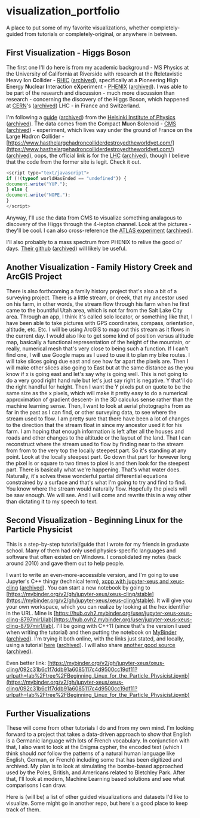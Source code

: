 # visualization_portfolio
A place to put some of my favorite visualizations, whether completely-guided from tutorials or completely-original, or anywhere in between.

## First Visualization - Higgs Boson

The first one I'll do here is from my academic background - MS Physics at the University of California at Riverside with research at the **R**eletavistic **H**eavy **I**on **C**ollider - [RHIC](https://www.bnl.gov/rhic/) ([archived](https://web.archive.org/web/20230303001906/https://www.bnl.gov/rhic/)), specifically at a **P**ioneering **H**igh **E**nergy **N**uclear **I**nteraction e**X**periment - [PHENIX](https://www.phenix.bnl.gov/) ([archived](https://web.archive.org/web/20230305034745/https://www.phenix.bnl.gov/)). I was able to be part of the research and discussion - much more discussion than research - concerning the discovery of the Higgs Boson, which happened at [CERN](https://www.home.cern/)'s ([archived](https://web.archive.org/web/20230305014745/https://www.home.cern/)) LHC - in France and Switzerland.

I'm following a [guide](https://opendata-education.github.io/en_Workshops/exercises/discussion.html) ([archived](https://web.archive.org/web/20230305034951/https://opendata-education.github.io/en_Workshops/exercises/discussion.html)) from the [Helsinki Institute of Physics](https://www.hip.fi/) ([archived](https://web.archive.org/web/20230305040722/https://www.hip.fi/)). The data comes from the **C**ompact **M**uon **S**olenoid - [CMS](https://home.cern/science/experiments/cms) ([archived](https://web.archive.org/web/20230305041155/https://home.cern/science/experiments/cms)) - experiment, which lives way under the ground of France on the **L**arge **H**adron **C**ollider - [https://www.hasthelargehadroncolliderdestroyedtheworldyet.com/](https://www.hasthelargehadroncolliderdestroyedtheworldyet.com/) ([archived](https://web.archive.org/web/20230216163611/https://hasthelargehadroncolliderdestroyedtheworldyet.com/)), oops, the official link is for the [LHC](https://www.home.cern/science/accelerators/large-hadron-collider) ([archived](https://web.archive.org/web/20230305041346/https://www.home.cern/science/accelerators/large-hadron-collider)), though I believe that the code from the former site is legit. Check it out.

```javascript
<script type="text/javascript">
if (!(typeof worldHasEnded == "undefined")) {
document.write("YUP.");
} else {
document.write("NOPE.");
}
</script>
```

Anyway, I'll use the data from CMS to visualize something analagous to discovery of the Higgs through the 4-lepton channel. Look at the pictures - they'll be cool. I can also cross-reference the [ATLAS experiment](https://github.com/atlas-outreach-data-tools/notebooks-collection-opendata) ([archived](https://web.archive.org/web/20230305041631/https://github.com/atlas-outreach-data-tools/notebooks-collection-opendata)).

I'll also probably to a mass spectrum from PHENIX to relive the good ol' days. [Their github](https://github.com/PhenixCollaboration) ([archived](https://web.archive.org/web/20230305041735/https://github.com/PhenixCollaboration)) will likely be useful.

## Another Visualization - Family History Creek and ArcGIS Project

There is also forthcoming a family history project that's also a bit of a surveying project. There is a little stream, or creek, that my ancestor used on his farm, in other words, the stream flow through his farm when he first came to the bountiful Utah area, which is not far from the Salt Lake City area. Through an app, I think it's called solo locator, or something like that, I have been able to take pictures with GPS coordinates, compass, orientation, altitude, etc. Etc. I will be using ArcGIS to map out this stream as it flows in the current day. I would also like to get some kind of position versus altitude map, basically a functional representation of the height of the mountain, or really, numerical mesh that's very close to being such a function. If I can't find one, I will use Google maps as I used to use it to plan my bike routes. I will take slices going due east and see how far apart the pixels are. Then I will make other slices also going to East but at the same distance as the you know if x is going east and let's say why is going well. This is not going to do a very good right hand rule but let's just say right is negative. Y that'll do the right handful for height. Then I want the Y pixels put on quote to be the same size as the x pixels, which will make it pretty easy to do a numerical approximation of gradient descent- in the 3D calculus sense rather than the machine learning sense. Then, I want to look at aerial photographs from as far in the past as I can find, or other surveying data, to see where the stream used to flow. I am pretty sure that there have been a lot of changes to the direction that the stream float in since my ancestor used it for his farm. I am hoping that enough information is left after all the houses and roads and other changes to the altitude or the layout of the land. That I can reconstruct where the stream used to flow by finding near to the stream from from to the very top the locally steepest part. So it's standing at any point. Look at the locally steepest part. Go down that part for however long the pixel is or square to two times to pixel is and then look for the steepest part. There is basically what we're happening. That's what water does. Naturally, it's solves these wonderful partial differential equations constrained by a surface and that's what I'm going to try and find to find. You know where the stream would naturally flow. Hopefully the pixels will be saw enough. We will see. And I will come and rewrite this in a way other than dictating it to my speech to text.

## Second Visualization - Beginning Linux for the Particle Physicist

This is a step-by-step tutorial/guide that I wrote for my friends in graduate school. Many of them had only used physics-specific languages and software that often existed on Windows. I consolidated my notes (back around 2010) and gave them out to help people. 

I want to write an even-more-accessible version, and I'm going to use Jupyter's C++ thingy (technical term), [xcpp with jupyter-xeus and xeus-cling](https://mybinder.org/v2/gh/jupyter-xeus/xeus-cling/stable) ([archived](https://web.archive.org/web/20230305032801/https://mybinder.org/v2/gh/jupyter-xeus/xeus-cling/stable)). You can start a new notebook by going to [https://mybinder.org/v2/gh/jupyter-xeus/xeus-cling/stable](https://mybinder.org/v2/gh/jupyter-xeus/xeus-cling/stable). It will give you your own workspace, which you can realize by looking at the hex identifier in the URL. Mine is [https://hub.ovh2.mybinder.org/user/jupyter-xeus-xeus-cling-8797mir1/lab](https://hub.ovh2.mybinder.org/user/jupyter-xeus-xeus-cling-8797mir1/lab). I'll be going with C++11 (since that's the version I used when writing the tutorial) and then putting the notebook on [MyBinder](https://mybinder.org/) ([archived](https://web.archive.org/web/20230220182022/https://mybinder.org/)). I'm trying it both online, with the links just stated, and locally, using a tutorial [here](https://www.pranav.ai/cplusplus-for-jupyter) ([archived](https://web.archive.org/web/20230204120234/https://www.pranav.ai/cplusplus-for-jupyter)). I will also share [another good source](https://blog.jupyter.org/interactive-workflows-for-c-with-jupyter-fe9b54227d92) ([archived](https://web.archive.org/web/20230305042400/https://blog.jupyter.org/interactive-workflows-for-c-with-jupyter-fe9b54227d92?gi=01f9d9ebb837)).

Even better link: [https://mybinder.org/v2/gh/jupyter-xeus/xeus-cling/092c31b6c1f7ddb91a6085117c4d9500cc19df11?urlpath=lab%2Ftree%2FBeginning_Linux_for_the_Particle_Physicist.ipynb](https://mybinder.org/v2/gh/jupyter-xeus/xeus-cling/092c31b6c1f7ddb91a6085117c4d9500cc19df11?urlpath=lab%2Ftree%2FBeginning_Linux_for_the_Particle_Physicist.ipynb)

## Further Visualizations

These will come from other tutorials I do and from my own mind. I'm looking forward to a project that takes a data-driven approach to show that English is a Germanic language with lots of French vocabulary. In conjunction with that, I also want to look at the Enigma cypher, the encoded text (which I think should _not_ follow the patterns of a natural human language like English, German, or French) including some that has been digitized and archived. My plan is to look at simulating the bombe-based approached used by the Poles, British, and Americans related to Bletchley Park. After that, I'll look at modern, Machine Learning based solutions and see what comparisons I can draw.

Here is (will be) a list of other guided visualizations and datasets I'd like to visualize. Some might go in another repo, but here's a good place to keep track of them. 
